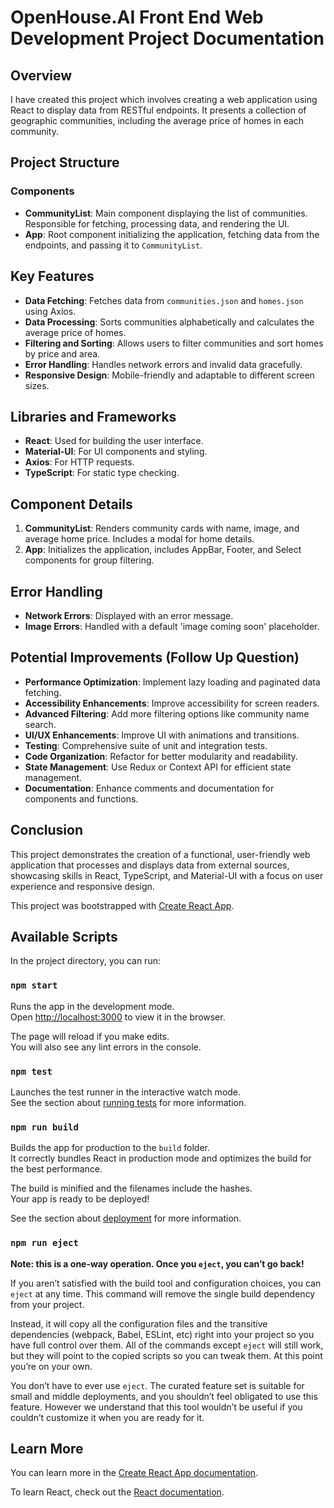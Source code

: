 # OpenHouse.AI Front End Web Development Project Documentation

## Overview
I have created this project which involves creating a web application using React to display data from RESTful endpoints. It presents a collection of geographic communities, including the average price of homes in each community.

## Project Structure

### Components
- **CommunityList**: Main component displaying the list of communities. Responsible for fetching, processing data, and rendering the UI.
- **App**: Root component initializing the application, fetching data from the endpoints, and passing it to `CommunityList`.

## Key Features
- **Data Fetching**: Fetches data from `communities.json` and `homes.json` using Axios.
- **Data Processing**: Sorts communities alphabetically and calculates the average price of homes.
- **Filtering and Sorting**: Allows users to filter communities and sort homes by price and area.
- **Error Handling**: Handles network errors and invalid data gracefully.
- **Responsive Design**: Mobile-friendly and adaptable to different screen sizes.

## Libraries and Frameworks
- **React**: Used for building the user interface.
- **Material-UI**: For UI components and styling.
- **Axios**: For HTTP requests.
- **TypeScript**: For static type checking.

## Component Details
1. **CommunityList**: Renders community cards with name, image, and average home price. Includes a modal for home details.
2. **App**: Initializes the application, includes AppBar, Footer, and Select components for group filtering.

## Error Handling
- **Network Errors**: Displayed with an error message.
- **Image Errors**: Handled with a default 'image coming soon' placeholder.

## Potential Improvements (Follow Up Question)
- **Performance Optimization**: Implement lazy loading and paginated data fetching.
- **Accessibility Enhancements**: Improve accessibility for screen readers.
- **Advanced Filtering**: Add more filtering options like community name search.
- **UI/UX Enhancements**: Improve UI with animations and transitions.
- **Testing**: Comprehensive suite of unit and integration tests.
- **Code Organization**: Refactor for better modularity and readability.
- **State Management**: Use Redux or Context API for efficient state management.
- **Documentation**: Enhance comments and documentation for components and functions.

## Conclusion
This project demonstrates the creation of a functional, user-friendly web application that processes and displays data from external sources, showcasing skills in React, TypeScript, and Material-UI with a focus on user experience and responsive design.


This project was bootstrapped with [Create React App](https://github.com/facebook/create-react-app).

## Available Scripts

In the project directory, you can run:

### `npm start`

Runs the app in the development mode.\
Open [http://localhost:3000](http://localhost:3000) to view it in the browser.

The page will reload if you make edits.\
You will also see any lint errors in the console.

### `npm test`

Launches the test runner in the interactive watch mode.\
See the section about [running tests](https://facebook.github.io/create-react-app/docs/running-tests) for more information.

### `npm run build`

Builds the app for production to the `build` folder.\
It correctly bundles React in production mode and optimizes the build for the best performance.

The build is minified and the filenames include the hashes.\
Your app is ready to be deployed!

See the section about [deployment](https://facebook.github.io/create-react-app/docs/deployment) for more information.

### `npm run eject`

**Note: this is a one-way operation. Once you `eject`, you can’t go back!**

If you aren’t satisfied with the build tool and configuration choices, you can `eject` at any time. This command will remove the single build dependency from your project.

Instead, it will copy all the configuration files and the transitive dependencies (webpack, Babel, ESLint, etc) right into your project so you have full control over them. All of the commands except `eject` will still work, but they will point to the copied scripts so you can tweak them. At this point you’re on your own.

You don’t have to ever use `eject`. The curated feature set is suitable for small and middle deployments, and you shouldn’t feel obligated to use this feature. However we understand that this tool wouldn’t be useful if you couldn’t customize it when you are ready for it.

## Learn More

You can learn more in the [Create React App documentation](https://facebook.github.io/create-react-app/docs/getting-started).

To learn React, check out the [React documentation](https://reactjs.org/).
